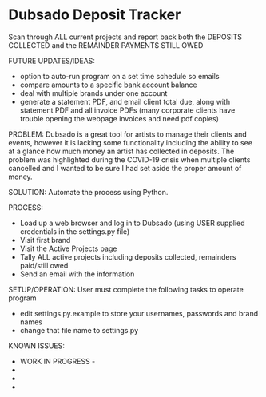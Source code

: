 # Dubsado Deposit Tracker
Scan through ALL current projects and report back both the DEPOSITS COLLECTED and the REMAINDER PAYMENTS STILL OWED



FUTURE UPDATES/IDEAS:
- option to auto-run program on a set time schedule so emails
- compare amounts to a specific bank account balance
- deal with multiple brands under one account
- generate a statement PDF, and email client total due, along with statement PDF and all invoice PDFs (many corporate clients have trouble opening the webpage invoices and need pdf copies)


PROBLEM: Dubsado is a great tool for artists to manage their clients and events, however it is lacking some functionality including the ability to see at a glance how much money an artist has collected in deposits. The problem was highlighted during the COVID-19 crisis when multiple clients cancelled and I wanted to be sure I had set aside the proper amount of money.

SOLUTION: Automate the process using Python.

PROCESS:
- Load up a web browser and log in to Dubsado (using USER supplied credentials in the settings.py file)
- Visit first brand
- Visit the Active Projects page
- Tally ALL active projects including deposits collected, remainders paid/still owed
- Send an email with the information


SETUP/OPERATION: User must complete the following tasks to operate program
- edit settings.py.example to store your usernames, passwords and brand names
- change that file name to settings.py

KNOWN ISSUES:
- WORK IN PROGRESS -
-
-
-

